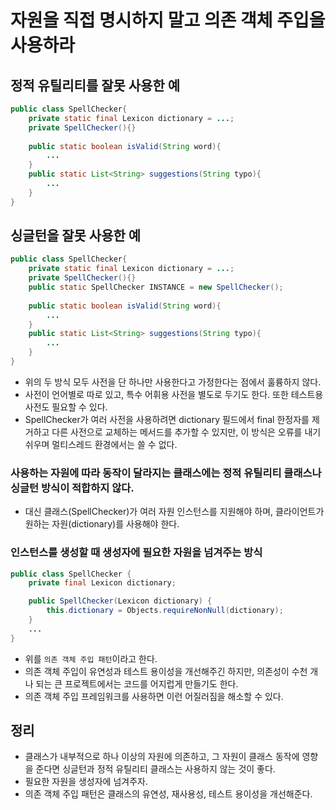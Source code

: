 # 자원을 직접 명시하지 말고 의존 객체 주입을 사용하라

## 정적 유틸리티를 잘못 사용한 예

```java
public class SpellChecker{
    private static final Lexicon dictionary = ...;
    private SpellChecker(){}
    
    public static boolean isValid(String word){
        ...
    }
    public static List<String> suggestions(String typo){
        ...
    }
}
```

## 싱글턴을 잘못 사용한 예

```java
public class SpellChecker{
    private static final Lexicon dictionary = ...;
    private SpellChecker(){}
    public static SpellChecker INSTANCE = new SpellChecker();
    
    public static boolean isValid(String word){
        ...
    }
    public static List<String> suggestions(String typo){
        ...
    }
}
```

- 위의 두 방식 모두 사전을 단 하나만 사용한다고 가정한다는 점에서 훌륭하지 않다.
- 사전이 언어별로 따로 있고, 특수 어휘용 사전을 별도로 두기도 한다. 또한 테스트용 사전도 필요할 수 있다.
- SpellChecker가 여러 사전을 사용하려면 dictionary 필드에서 final 한정자를 제거하고 다른 사전으로 교체하는 메서드를 추가할 수 
있지만, 이 방식은 오류를 내기 쉬우며 멀티스레드 환경에서는 쓸 수 없다.

### 사용하는 자원에 따라 동작이 달라지는 클래스에는 정적 유틸리티 클래스나 싱글턴 방식이 적합하지 않다.

- 대신 클래스(SpellChecker)가 여러 자원 인스턴스를 지원해야 하며, 클라이언트가 원하는 자원(dictionary)를 사용해야 한다.

### 인스턴스를 생성할 때 생성자에 필요한 자원을 넘겨주는 방식

```java
public class SpellChecker {
    private final Lexicon dictionary;

    public SpellChecker(Lexicon dictionary) {
        this.dictionary = Objects.requireNonNull(dictionary);
    }
    ...
}
```

- 위를 `의존 객체 주입 패턴`이라고 한다.
- 의존 객체 주입이 유연성과 테스트 용이성을 개선해주긴 하지만, 의존성이 수천 개 나 되는 큰 프로젝트에서는 코드를 어지럽게 만들기도 한다.
- 의존 객체 주입 프레임워크를 사용하면 이런 어질러짐을 해소할 수 있다.

## 정리

- 클래스가 내부적으로 하나 이상의 자원에 의존하고, 그 자원이 클래스 동작에 영향을 준다면 싱글턴과 정적 유틸리티 클래스는 사용하지 않는 것이 좋다.
- 필요한 자원을 생성자에 넘겨주자.
- 의존 객체 주입 패턴은 클래스의 유연성, 재사용성, 테스트 용이성을 개선해준다.

